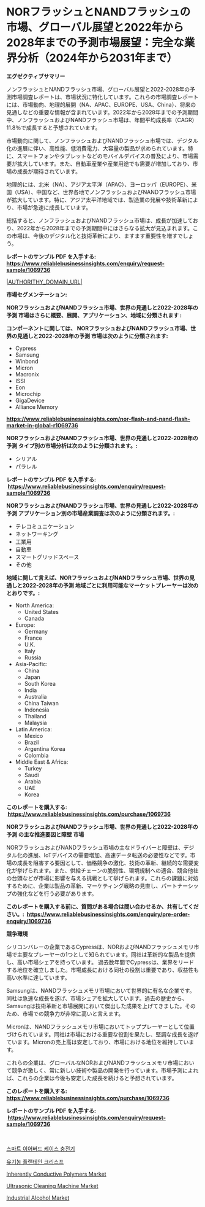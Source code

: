<p><h1>NORフラッシュとNANDフラッシュの市場、グローバル展望と2022年から2028年までの予測市場展望：完全な業界分析（2024年から2031年まで）</h1></p><p><strong>エグゼクティブサマリー</strong></p>
<p><p>ノンフラッシュとNANDフラッシュ市場、グローバル展望と2022-2028年の予測市場調査レポートは、市場状況に特化しています。これらの市場調査レポートには、市場動向、地理的展開（NA、APAC、EUROPE、USA、China）、将来の見通しなどの重要な情報が含まれています。2022年から2028年までの予測期間中、ノンフラッシュおよびNANDフラッシュ市場は、年間平均成長率（CAGR）11.8％で成長すると予想されています。</p><p>市場動向に関して、ノンフラッシュおよびNANDフラッシュ市場では、デジタル化の進展に伴い、高性能、低消費電力、大容量の製品が求められています。特に、スマートフォンやタブレットなどのモバイルデバイスの普及により、市場需要が拡大しています。また、自動車産業や産業用途でも需要が増加しており、市場の成長が期待されています。</p><p>地理的には、北米（NA）、アジア太平洋（APAC）、ヨーロッパ（EUROPE）、米国（USA）、中国など、世界各地でノンフラッシュおよびNANDフラッシュ市場が拡大しています。特に、アジア太平洋地域では、製造業の発展や技術革新により、市場が急速に成長しています。</p><p>総括すると、ノンフラッシュおよびNANDフラッシュ市場は、成長が加速しており、2022年から2028年までの予測期間中にはさらなる拡大が見込まれます。この市場は、今後のデジタル化と技術革新により、ますます重要性を増すでしょう。</p></p>
<p><strong>レポートのサンプル PDF を入手する: <a href="https://www.reliablebusinessinsights.com/enquiry/request-sample/1069736">https://www.reliablebusinessinsights.com/enquiry/request-sample/1069736</a></strong></p>
<p><a href="|AUTHORITHY_DOMAIN_URL|">|AUTHORITHY_DOMAIN_URL|</a></p>
<p><strong>市場セグメンテーション:</strong></p>
<p><strong> NORフラッシュおよびNANDフラッシュ市場、世界の見通しと2022-2028年の予測 市場はさらに概要、展開、アプリケーション、地域に分類されます :</strong></p>
<p><strong>コンポーネントに関しては、 NORフラッシュおよびNANDフラッシュ市場、世界の見通しと2022-2028年の予測 市場は次のように分類されます: &nbsp;</strong></p>
<p><ul><li>Cypress</li><li>Samsung</li><li>Winbond</li><li>Micron</li><li>Macronix</li><li>ISSI</li><li>Eon</li><li>Microchip</li><li>GigaDevice</li><li>Alliance Memory</li></ul></p>
<p><strong><a href="https://www.reliablebusinessinsights.com/nor-flash-and-nand-flash-market-in-global-r1069736">https://www.reliablebusinessinsights.com/nor-flash-and-nand-flash-market-in-global-r1069736</a></strong></p>
<p><strong> NORフラッシュおよびNANDフラッシュ市場、世界の見通しと2022-2028年の予測 タイプ別の市場分析は次のように分類されます。:</strong></p>
<p><ul><li>シリアル</li><li>パラレル</li></ul></p>
<p><strong>レポートのサンプル PDF を入手する: &nbsp;<a href="https://www.reliablebusinessinsights.com/enquiry/request-sample/1069736">https://www.reliablebusinessinsights.com/enquiry/request-sample/1069736</a></strong></p>
<p><strong> NORフラッシュおよびNANDフラッシュ市場、世界の見通しと2022-2028年の予測 アプリケーション別の市場産業調査は次のように分類されます。:</strong></p>
<p><ul><li>テレコミュニケーション</li><li>ネットワーキング</li><li>工業用</li><li>自動車</li><li>スマートグリッドスペース</li><li>その他</li></ul></p>
<p><strong>地域に関して言えば、NORフラッシュおよびNANDフラッシュ市場、世界の見通しと2022-2028年の予測 地域ごとに利用可能なマーケットプレーヤーは次のとおりです。:</strong></p>
<p><ul>
    <li>
        North America:
        <ul>
            <li>United States</li>
            <li>Canada</li>
        </ul>
    </li>
    <li>
        Europe:
        <ul>
            <li>Germany</li>
            <li>France</li>
            <li>U.K.</li>
            <li>Italy</li>
            <li>Russia</li>
        </ul>
    </li>
    <li>
        Asia-Pacific:
        <ul>
            <li>China</li>
            <li>Japan</li>
            <li>South Korea</li>
            <li>India</li>
            <li>Australia</li>
            <li>China Taiwan</li>
            <li>Indonesia</li>
            <li>Thailand</li>
            <li>Malaysia</li>
        </ul>
    </li>
    <li>
        Latin America:
        <ul>
            <li>Mexico</li>
            <li>Brazil</li>
            <li>Argentina Korea</li>
            <li>Colombia</li>
        </ul>
    </li>
    <li>
        Middle East & Africa:
        <ul>
            <li>Turkey</li>
            <li>Saudi</li>
            <li>Arabia</li>
            <li>UAE</li>
            <li>Korea</li>
        </ul>
    </li>
    </ul></p>
<p><strong>このレポートを購入する: &nbsp;<a href="https://www.reliablebusinessinsights.com/purchase/1069736">https://www.reliablebusinessinsights.com/purchase/1069736</a></strong></p>
<p><strong>NORフラッシュおよびNANDフラッシュ市場、世界の見通しと2022-2028年の予測 の主な推進要因と障壁 市場</strong></p>
<p><p>NORフラッシュおよびNANDフラッシュ市場の主なドライバーと障壁は、デジタル化の進展、IoTデバイスの需要増加、高速データ転送の必要性などです。市場の成長を阻害する要因として、価格競争の激化、技術の革新、継続的な需要変化が挙げられます。また、供給チェーンの脆弱性、環境規制への適合、競合他社の台頭などが市場に影響を与える挑戦として挙げられます。これらの課題に対処するために、企業は製品の革新、マーケティング戦略の見直し、パートナーシップの強化などを行う必要があります。</p></p>
<p><strong>このレポートを購入する前に、質問がある場合は問い合わせるか、共有してください。:&nbsp; <a href="https://www.reliablebusinessinsights.com/enquiry/pre-order-enquiry/1069736">https://www.reliablebusinessinsights.com/enquiry/pre-order-enquiry/1069736</a></strong></p>
<p><strong>競争環境</strong></p>
<p><p>シリコンバレーの企業であるCypressは、NORおよびNANDフラッシュメモリ市場で主要なプレーヤーの1つとして知られています。同社は革新的な製品を提供し、高い市場シェアを持っています。 過去数年間でCypressは、業界をリードする地位を確立しました。市場成長における同社の役割は重要であり、収益性も高い水準に達しています。</p><p>Samsungは、NANDフラッシュメモリ市場において世界的に有名な企業です。同社は急速な成長を遂げ、市場シェアを拡大しています。過去の歴史から、Samsungは技術革新と市場展開において傑出した成果を上げてきました。そのため、市場での競争力が非常に高いと言えます。</p><p>Micronは、NANDフラッシュメモリ市場においてトッププレーヤーとして位置づけられています。同社は市場における重要な役割を果たし、堅調な成長を遂げています。Micronの売上高は安定しており、市場における地位を維持しています。</p><p>これらの企業は、グローバルなNORおよびNANDフラッシュメモリ市場において競争が激しく、常に新しい技術や製品の開発を行っています。市場予測によれば、これらの企業は今後も安定した成長を続けると予想されています。</p></p>
<p><strong>このレポートを購入する: &nbsp; <a href="https://www.reliablebusinessinsights.com/purchase/1069736">https://www.reliablebusinessinsights.com/purchase/1069736</a></strong></p>
<p><strong>レポートのサンプル PDF を入手する: &nbsp;<a href="https://www.reliablebusinessinsights.com/enquiry/request-sample/1069736">https://www.reliablebusinessinsights.com/enquiry/request-sample/1069736</a></strong><strong></strong></p>
<p>&nbsp;</p>
<p><p><a href="https://github.com/FelipeGrrady654556/Market-Research-Report-List-2/blob/main/8001802119490.md">스마트 이어버드 케이스 충전기</a></p><p><a href="https://github.com/shade463/Market-Research-Report-List-1/blob/main/5933803119491.md">유기농 플랜테인 크리스프</a></p><p><a href="https://github.com/AKSHATREPORTPRIME/Market-Research-Report-List-5/blob/main/inherently-conductive-polymers-market.md">Inherently Conductive Polymers Market</a></p><p><a href="https://issuu.com/reportprime-2/docs/ultrasonic-cleaning-machine-market-size-2030.pptx">Ultrasonic Cleaning Machine Market</a></p><p><a href="https://github.com/indrystar/Market-Research-Report-List-3/blob/main/industrial-alcohol-market.md">Industrial Alcohol Market</a></p></p>